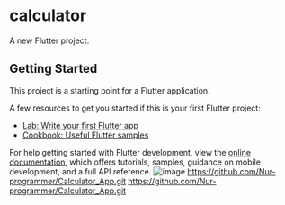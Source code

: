 # calculator

A new Flutter project.

## Getting Started

This project is a starting point for a Flutter application.

A few resources to get you started if this is your first Flutter project:

- [Lab: Write your first Flutter app](https://docs.flutter.dev/get-started/codelab)
- [Cookbook: Useful Flutter samples](https://docs.flutter.dev/cookbook)

For help getting started with Flutter development, view the
[online documentation](https://docs.flutter.dev/), which offers tutorials,
samples, guidance on mobile development, and a full API reference.
![image](https://github.com/Nur-programmer/Calculator_App/assets/134544305/05264ba6-10dc-4d79-a02e-b9820820d41a)
https://github.com/Nur-programmer/Calculator_App.git
https://github.com/Nur-programmer/Calculator_App.git

